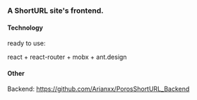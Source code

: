### A ShortURL site's frontend.

#### Technology 
ready to use:

react + react-router + mobx + ant.design

#### Other
Backend: https://github.com/Arianxx/PorosShortURL_Backend